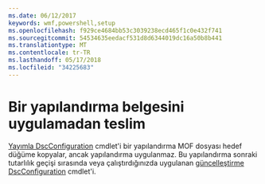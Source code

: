 ```yaml
---
ms.date: 06/12/2017
keywords: wmf,powershell,setup
ms.openlocfilehash: f929ce4684bb53c3039238ecd465f1c0e432f741
ms.sourcegitcommit: 54534635eedacf531d8d6344019dc16a50b8b441
ms.translationtype: MT
ms.contentlocale: tr-TR
ms.lasthandoff: 05/17/2018
ms.locfileid: "34225683"
---
```

# <a name="deliver-a-configuration-document-without-applying"></a>Bir yapılandırma belgesini uygulamadan teslim

[Yayımla DscConfiguration](https://technet.microsoft.com/library/mt517875.aspx) cmdlet'i bir yapılandırma MOF dosyası hedef düğüme kopyalar, ancak yapılandırma uygulanmaz.
Bu yapılandırma sonraki tutarlılık geçişi sırasında veya çalıştırdığınızda uygulanan [güncelleştirme DscConfiguration](https://technet.microsoft.com/library/mt143541.aspx) cmdlet'i.
